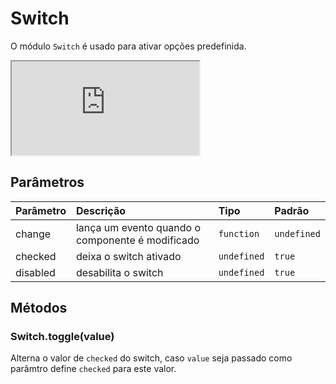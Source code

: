 # Switch

O módulo `Switch` é usado para ativar opções predefinida.


<div class="iframe-wrapper">
  <iframe src="http://bundlebrowser.mambaweb.now.sh/#!/switch"></iframe>
</div>

## Parâmetros

| Parâmetro | Descrição                                         | Tipo            | Padrão     |
| :-------- | :------------------------------------------------ | :-------------- | :--------- |
| change    | lança um evento quando o componente é modificado  | `function`      | `undefined`|
| checked   | deixa o switch ativado                            | `undefined`     | `true`     |
| disabled  | desabilita o switch                               | `undefined`     | `true`     |


## Métodos

### Switch.toggle(value)

Alterna o valor de `checked` do switch, caso `value` seja passado como parâmtro define `checked` para este valor.
